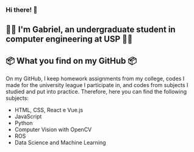 ### Hi there! :wave:
## :frowning_man: I'm Gabriel, an undergraduate student in computer engineering at USP :frowning_man:

## :package: What you find on my GitHub :package:
On my GitHub, I keep homework assignments from my college, codes I made for the university league I participate in, and codes from subjects I studied and put into practice. Therefore, here you can find the following subjects:

<ul>
  <li>HTML, CSS, React e Vue.js</li>
  <li>JavaScript</li>
  <li>Python</li>
  <li>Computer Vision with OpenCV</li>
  <li>ROS</li>
  <li>Data Science and Machine Learning</li>
</ul>
